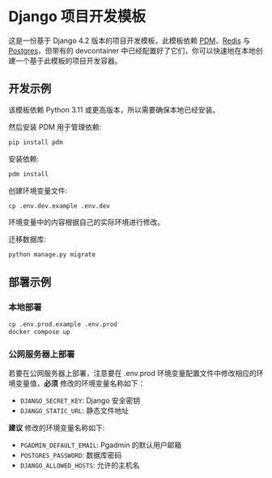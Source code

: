 # Django 项目开发模板

这是一份基于 Django 4.2 版本的项目开发模板，此模板依赖 [PDM](https://pdm-project.org/)、[Redis](https://redis.io/) 与 [Postgres](https://www.postgresql.org/)，但带有的 devcontainer 中已经配置好了它们，你可以快速地在本地创建一个基于此模板的项目开发容器。

## 开发示例

该模板依赖 Python 3.11 或更高版本，所以需要确保本地已经安装。

然后安装 PDM 用于管理依赖:

```bash
pip install pdm
```

安装依赖:

```bash
pdm install
```

创建环境变量文件:

```bash
cp .env.dev.example .env.dev
```

环境变量中的内容根据自己的实际环境进行修改。

迁移数据库:

```bash
python manage.py migrate
```

## 部署示例

### 本地部署

```bash
cp .env.prod.example .env.prod
docker compose up
```

### 公网服务器上部署

若要在公网服务器上部署，注意要在 .env.prod 环境变量配置文件中修改相应的环境变量值，**必须** 修改的环境变量名称如下：

-   `DJANGO_SECRET_KEY`: Django 安全密钥
-   `DJANGO_STATIC_URL`: 静态文件地址

**建议** 修改的环境变量名称如下:

-   `PGADMIN_DEFAULT_EMAIL`: Pgadmin 的默认用户邮箱
-   `POSTGRES_PASSWORD`: 数据库密码
-   `DJANGO_ALLOWED_HOSTS`: 允许的主机名
